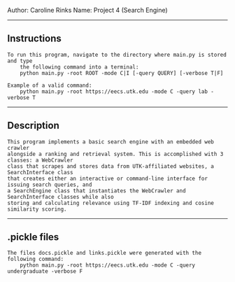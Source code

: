 Author: Caroline Rinks
Name: Project 4 (Search Engine)

------------
Instructions
------------
	To run this program, navigate to the directory where main.py is stored and type 
    	the following command into a terminal:
	  	python main.py -root ROOT -mode C|I [-query QUERY] [-verbose T|F]
			
	Example of a valid command:
		python main.py -root https://eecs.utk.edu -mode C -query lab -verbose T

-----------
Description
-----------
	This program implements a basic search engine with an embedded web crawler 
	alongside a ranking and retrieval system. This is accomplished with 3 classes: a WebCrawler 
	class that scrapes and stores data from UTK-affiliated websites, a SearchInterface class 
	that creates either an interactive or command-line interface for issuing search queries, and 
	a SearchEngine class that instantiates the WebCrawler and SearchInterface classes while also 
	storing and calculating relevance using TF-IDF indexing and cosine similarity scoring.

-------------
.pickle files
-------------
	The files docs.pickle and links.pickle were generated with the following command:
		python main.py -root https://eecs.utk.edu -mode C -query undergraduate -verbose F
